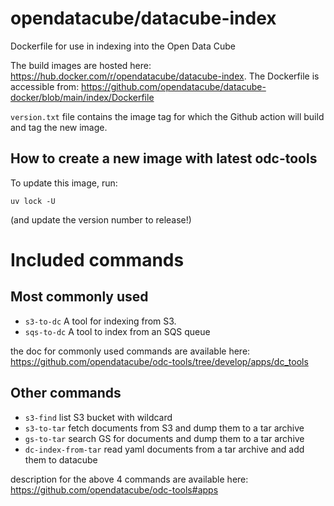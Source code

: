 
# opendatacube/datacube-index
Dockerfile for use in indexing into the Open Data Cube

The build images are hosted here: https://hub.docker.com/r/opendatacube/datacube-index.
The Dockerfile is accessible from: https://github.com/opendatacube/datacube-docker/blob/main/index/Dockerfile

`version.txt` file contains the image tag for which the Github action will build and tag the new image.

## How to create a new image with latest odc-tools

To update this image, run:

```
uv lock -U
```

(and update the version number to release!)

# Included commands

## Most commonly used

- `s3-to-dc` A tool for indexing from S3.
- `sqs-to-dc` A tool to index from an SQS queue


the doc for commonly used commands are available here: https://github.com/opendatacube/odc-tools/tree/develop/apps/dc_tools

## Other commands

- `s3-find` list S3 bucket with wildcard
- `s3-to-tar` fetch documents from S3 and dump them to a tar archive
- `gs-to-tar` search GS for documents and dump them to a tar archive
- `dc-index-from-tar` read yaml documents from a tar archive and add them to datacube

description for the above 4 commands are available here: https://github.com/opendatacube/odc-tools#apps

